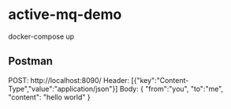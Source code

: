 # active-mq-demo
docker-compose up

## Postman
POST: http://localhost:8090/
Header: [{"key":"Content-Type","value":"application/json"}]
Body:
{
  "from":"you",
  "to":"me",
  "content": "hello world"
}
